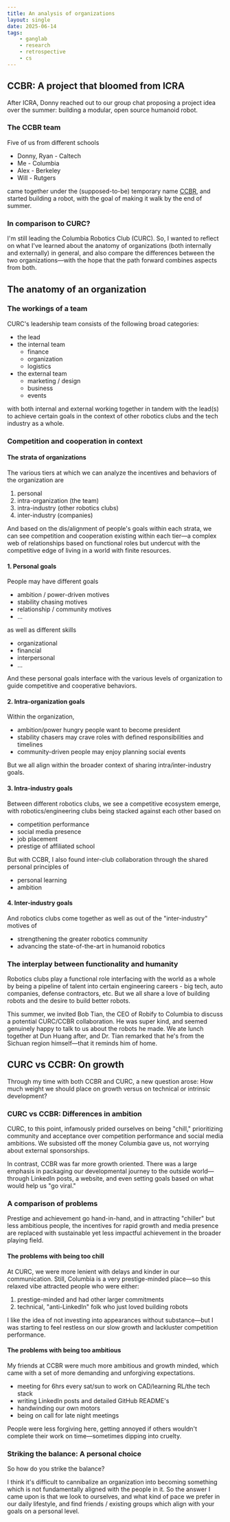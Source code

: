 ```yaml
---
title: An analysis of organizations
layout: single
date: 2025-06-14
tags:
    - ganglab
    - research
    - retrospective
    - cs
---
```

## CCBR: A project that bloomed from ICRA
After ICRA, Donny reached out to our group chat proposing a project idea over the summer: building a modular, open source humanoid robot.

### The CCBR team
Five of us from different schools

- Donny, Ryan - Caltech
- Me - Columbia
- Alex - Berkeley
- Will - Rutgers

came together under the (supposed-to-be) temporary name [CCBR](https://ccbr-humanoid.github.io/wiki/), and started building a robot, with the goal of making it walk by the end of summer.

### In comparison to CURC?
I'm still leading the Columbia Robotics Club (CURC). So, I wanted to reflect on what I've learned about the anatomy of organizations (both internally and externally) in general, and also compare the differences between the two organizations—with the hope that the path forward combines aspects from both.

## The anatomy of an organization
### The workings of a team
CURC's leadership team consists of the following broad categories:

- the lead
- the internal team
	- finance
	- organization
	- logistics
- the external team
	- marketing / design
	- business
	- events

with both internal and external working together in tandem with the lead(s) to achieve certain goals in the context of other robotics clubs and the tech industry as a whole.

### Competition and cooperation in context

#### The strata of organizations

The various tiers at which we can analyze the incentives and behaviors of the organization are

1. personal
2. intra-organization (the team)
3. intra-industry (other robotics clubs)
4. inter-industry (companies)

And based on the dis/alignment of people's goals within each strata, we can see competition and cooperation existing within each tier—a complex web of relationships based on functional roles but undercut with the competitive edge of living in a world with finite resources.

#### 1. Personal goals
People may have different goals

- ambition / power-driven motives
- stability chasing motives
- relationship / community motives
- ...

as well as different skills

- organizational
- financial
- interpersonal
- ...

And these personal goals interface with the various levels of organization to guide competitive and cooperative behaviors.

#### 2. Intra-organization goals
Within the organization,

- ambition/power hungry people want to become president
- stability chasers may crave roles with defined responsibilities and timelines
- community-driven people may enjoy planning social events

But we all align within the broader context of sharing intra/inter-industry goals.

#### 3. Intra-industry goals
Between different robotics clubs, we see a competitive ecosystem emerge, with robotics/engineering clubs being stacked against each other based on

- competition performance
- social media presence
- job placement
- prestige of affiliated school

But with CCBR, I also found inter-club collaboration through the shared personal principles of

- personal learning
- ambition

#### 4. Inter-industry goals
And robotics clubs come together as well as out of the "inter-industry" motives of

- strengthening the greater robotics community
- advancing the state-of-the-art in humanoid robotics

### The interplay between functionality and humanity
Robotics clubs play a functional role interfacing with the world as a whole by being a pipeline of talent into certain engineering careers - big tech, auto companies, defense contractors, etc. But we all share a love of building robots and the desire to build better robots.

This summer, we invited Bob Tian, the CEO of Robify to Columbia to discuss a potential CURC/CCBR collaboration. He was super kind, and seemed genuinely happy to talk to us about the robots he made. We ate lunch together at Dun Huang after, and Dr. Tian remarked that he's from the Sichuan region himself—that it reminds him of home.


## CURC vs CCBR: On growth
Through my time with both CCBR and CURC, a new question arose: How much weight we should place on growth versus on technical or intrinsic development?

### CURC vs CCBR: Differences in ambition
CURC, to this point, infamously prided ourselves on being "chill," prioritizing community and acceptance over competition performance and social media ambitions. We subsisted off the money Columbia gave us, not worrying about external sponsorships.

In contrast, CCBR was far more growth oriented. There was a large emphasis in packaging our developmental journey to the outside world—through LinkedIn posts, a website, and even setting goals based on what would help us "go viral."

### A comparison of problems
Prestige and achievement go hand-in-hand, and in attracting "chiller" but less ambitious people, the incentives for rapid growth and media presence are replaced with sustainable yet less impactful achievement in the broader playing field.

#### The problems with being too chill
At CURC, we were more lenient with delays and kinder in our communication. Still, Columbia is a very prestige-minded place—so this relaxed vibe attracted people who were either:

1. prestige-minded and had other larger commitments
2. technical, "anti-LinkedIn" folk who just loved building robots

I like the idea of not investing into appearances without substance—but I was starting to feel restless on our slow growth and lackluster competition performance.

#### The problems with being too ambitious
My friends at CCBR were much more ambitious and growth minded, which came with a set of more demanding and unforgiving expectations.

- meeting for 6hrs every sat/sun to work on CAD/learning RL/the tech stack
- writing LinkedIn posts and detailed GitHub README's
- handwinding our own motors
- being on call for late night meetings

People were less forgiving here, getting annoyed if others wouldn't complete their work on time—sometimes dipping into cruelty.

### Striking the balance: A personal choice
So how do you strike the balance?

I think it's difficult to cannibalize an organization into becoming something which is not fundamentally aligned with the people in it. So the answer I came upon is that we look to ourselves, and what kind of pace we prefer in our daily lifestyle, and find friends / existing groups which align with your goals on a personal level.
